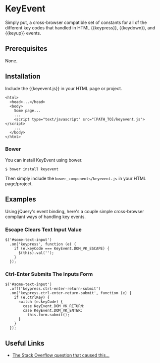 # KeyEvent

Simply put, a cross-browser compatible set of constants for all of the different key codes that 
handled in HTML {{keypress}}, {{keydown}}, and {{keyup}} events.

## Prerequisites

None.

## Installation

Include the {{keyevent.js}} in your HTML page or project.

    <html>
      <head>...</head>
      <body>
        Some page...
        ...
        <script type="text/javascript" src="[PATH_TO]/keyevent.js"></script>
        ...
      </body>
    </html>

### Bower

You can install KeyEvent using bower.

    $ bower install keyevent

Then simply include the `bower_components/keyevent.js` in your HTML page/project.

## Examples

Using jQuery's event binding, here's a couple simple cross-browser compliant ways of handling key events.

### Escape Clears Text Input Value

    $('#some-text-input')
      .on('keypress', function (e) {
        if (e.keyCode === KeyEvent.DOM_VK_ESCAPE) {
          $(this).val('');
        }
      });

### Ctrl-Enter Submits The Inputs Form

    $('#some-text-input')
      .off('keypress.ctrl-enter-return-submit')
      .on('keypress.ctrl-enter-return-submit', function (e) {
        if (e.ctrlKey) {
          switch (e.keyCode) {
            case KeyEvent.DOM_VK_RETURN:
            case KeyEvent.DOM_VK_ENTER:
              this.form.submit();
          }
        }
      });

## Useful Links

* [The Stack Overflow question that caused this...](http://stackoverflow.com/questions/1465374/javascript-event-keycode-constants/1465409#1465409)

